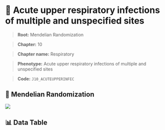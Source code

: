 # 🧪 Acute upper respiratory infections of multiple and unspecified sites

> **Root:** Mendelian Randomization

> **Chapter:** 10  

> **Chapter name:** Respiratory

> **Phenotype:** Acute upper respiratory infections of multiple and unspecified sites  

> **Code:** `J10_ACUTEUPPERINFEC`

## 🧬 Mendelian Randomization  

<img src="/MR/Figures/Forward/J10_ACUTEUPPERINFEC.png"/>

## 📊 Data Table

<CsvTableMRF src="/MR/Data/Forward/J10_ACUTEUPPERINFEC.csv"/>
